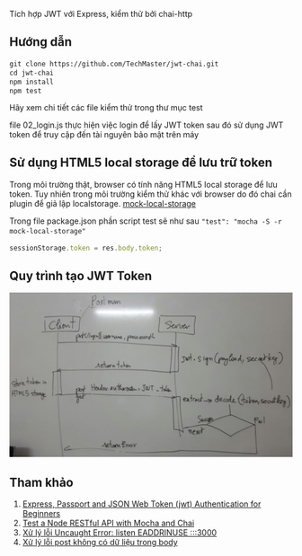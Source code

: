 Tích hợp JWT với Express, kiểm thử bởi chai-http

## Hướng dẫn
```
git clone https://github.com/TechMaster/jwt-chai.git
cd jwt-chai
npm install
npm test
```
Hãy xem chi tiết các file kiểm thử trong thư mục test

file 02_login.js thực hiện việc login để lấy JWT token sau đó sử dụng JWT token để truy cập đến tài nguyên bảo mật trên máy

## Sử dụng HTML5 local storage để lưu trữ token
Trong môi trường thật, browser có tính năng HTML5 local storage để lưu token. Tuy nhiên trong môi trường kiểm thử khác với browser
do đó chai cần plugin để giả lập localstorage.
[mock-local-storage](https://github.com/letsrock-today/mock-local-storage)

Trong file package.json phần script test sẽ như sau
```"test": "mocha -S -r mock-local-storage"```

```js
sessionStorage.token = res.body.token;
```

## Quy trình tạo JWT Token
![workflow](workflow.jpg)
## Tham khảo
1. [Express, Passport and JSON Web Token (jwt) Authentication for Beginners](https://jonathanmh.com/express-passport-json-web-token-jwt-authentication-beginners/)
2. [Test a Node RESTful API with Mocha and Chai](https://scotch.io/tutorials/test-a-node-restful-api-with-mocha-and-chai)
3. [Xử lý lỗi Uncaught Error: listen EADDRINUSE :::3000](http://www.marcusoft.net/2015/10/eaddrinuse-when-watching-tests-with-mocha-and-supertest.html)
4. [Xử lý lỗi post không có dữ liệu trong body](http://stackoverflow.com/questions/35697763/post-request-via-chai)

